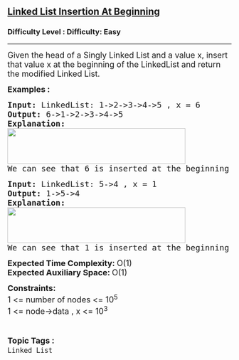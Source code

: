 <h2><a href="https://www.geeksforgeeks.org/problems/linked-list-insertion-at-beginning/0">Linked List Insertion At Beginning</a></h2><h3>Difficulty Level : Difficulty: Easy</h3><hr><div class="problems_problem_content__Xm_eO"><p><span style="font-size: 18px;">Given the head of a Singly Linked List and a value x, insert that value x at the beginning of the LinkedList and return the modified Linked List.</span></p>
<p><span style="font-size: 18px;"><strong>Examples :</strong></span></p>
<pre><span style="font-size: 18px;"><strong>Input: </strong>LinkedList: 1-&gt;2-&gt;3-&gt;4-&gt;5 , x = 6
<strong>Output: </strong>6-&gt;1-&gt;2-&gt;3-&gt;4-&gt;5<strong>
Explanation: <br><img src="https://media.geeksforgeeks.org/img-practice/prod/addEditProblem/869719/Web/Other/blobid0_1720520025.png" width="400" height="80"><br></strong>We can see that 6 is inserted at the beginning of the linkedlist<strong>.</strong></span>
</pre>
<pre><span style="font-size: 18px;"><strong>Input: </strong>LinkedList: 5-&gt;4 , x = 1<br></span><span style="font-size: 18px;"><strong>Output: </strong>1-&gt;5-&gt;4<br><strong>Explanation: <br><img src="https://media.geeksforgeeks.org/img-practice/prod/addEditProblem/869719/Web/Other/blobid1_1720520049.png" width="400" height="80"><br></strong>We can see that 1 is inserted at the beginning of the linkedlist<strong style="font-family: -apple-system, BlinkMacSystemFont, 'Segoe UI', Roboto, Oxygen, Ubuntu, Cantarell, 'Open Sans', 'Helvetica Neue', sans-serif;">.</strong><strong><br></strong></span></pre>
<p><span style="font-size: 18px;"><strong>Expected Time Complexity:&nbsp;</strong>O(1)<br><strong>Expected Auxiliary Space:&nbsp;</strong>O(1)</span></p>
<p><span style="font-size: 18px;"><strong>Constraints:</strong><br>1 &lt;= number of nodes &lt;= 10<sup>5<br></sup>1 &lt;= node-&gt;data , x &lt;= 10<sup>3</sup><sup><br></sup></span></p></div><br><p><span style=font-size:18px><strong>Topic Tags : </strong><br><code>Linked List</code>&nbsp;